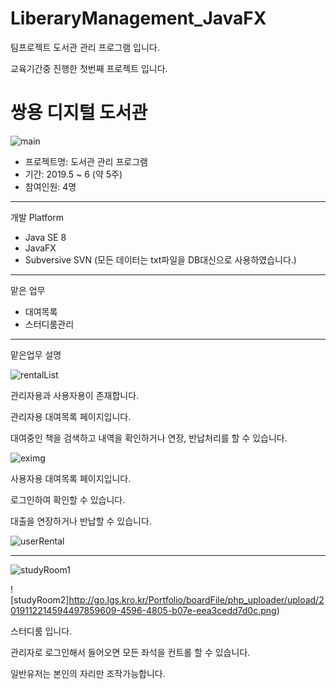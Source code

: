 # LiberaryManagement_JavaFX
팀프로젝트 도서관 관리 프로그램 입니다.

교육기간중 진행한 첫번째 프로젝트 입니다.

쌍용 디지털 도서관
=

![main](http://go.lgs.kro.kr/Portfolio/boardFile/php_uploader/upload/20191122143248892ee8ea-b35a-45e1-a2de-13930b926058.png)

* 프로젝트명: 도서관 관리 프로그램
* 기간: 2019.5 ~ 6 (약 5주)
* 참여인원: 4명

---
개발 Platform

* Java SE 8
* JavaFX
* Subversive SVN (모든 데이터는 txt파일을 DB대신으로 사용하였습니다.)

---
맡은 업무

* 대여목록
* 스터디룸관리

---
맡은업무 설명

![rentalList](http://go.lgs.kro.kr/Portfolio/boardFile/php_uploader/upload/2019112707351864122858-6731-4e05-b3ea-62398bbb44bb.png)

관리자용과 사용자용이 존재합니다.

관리자용 대여목록 페이지입니다.

대여중인 책을 검색하고 내역을 확인하거나 연장, 반납처리를 할 수 있습니다.

![eximg](http://go.lgs.kro.kr/Portfolio/boardFile/php_uploader/upload/20191127073608404a8bd4-a51b-4dca-a3f6-8ecf32964361.png)

사용자용 대여목록 페이지입니다.

로그인하여 확인할 수 있습니다.

대출을 연장하거나 반납할 수 있습니다.

![userRental](http://go.lgs.kro.kr/Portfolio/boardFile/php_uploader/upload/20191127081050fca20633-7c7c-4d48-9a85-559c11005ce5.png)

---
![studyRoom1](http://go.lgs.kro.kr/Portfolio/boardFile/php_uploader/upload/20191122145630342e0dbf-76a8-48b2-9870-1c79880e4dfa.png)

![studyRoom2]http://go.lgs.kro.kr/Portfolio/boardFile/php_uploader/upload/2019112214594497859609-4596-4805-b07e-eea3cedd7d0c.png)

스터디룸 입니다.

관리자로 로그인해서 들어오면 모든 좌석을 컨트롤 할 수 있습니다.

일반유저는 본인의 자리만 조작가능합니다.
